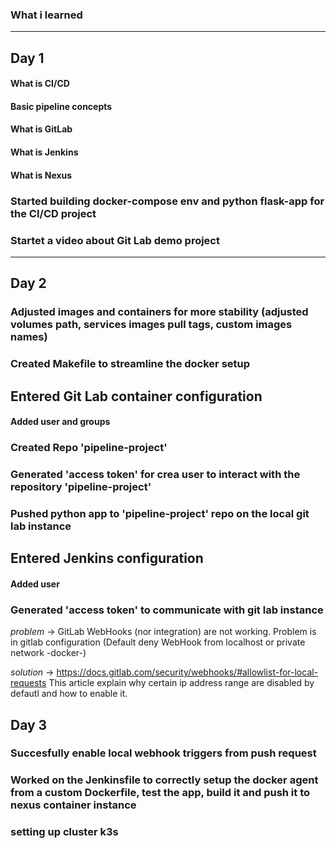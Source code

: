 ### What i learned

---

## **Day 1**

#### **What is CI/CD**

#### **Basic pipeline concepts**

#### **What is GitLab**

#### **What is Jenkins**

#### **What is Nexus**

### **Started building docker-compose env and python flask-app for the CI/CD project**

### **Startet a video about Git Lab demo project**

---

## **Day 2**

### **Adjusted images and containers for more stability (adjusted volumes path, services images pull tags, custom images names)**

### **Created Makefile to streamline the docker setup**

## **Entered Git Lab container configuration**
#### **Added user and groups**

### **Created Repo 'pipeline-project'**

### **Generated 'access token' for crea user to interact with the repository 'pipeline-project'**

### **Pushed python app to 'pipeline-project' repo on the local git lab instance**

## **Entered Jenkins configuration**
#### **Added user**

### **Generated 'access token' to communicate with git lab instance**

*problem* -> GitLab WebHooks (nor integration) are not working. Problem is in gitlab configuration (Default deny WebHook from localhost or private network -docker-)

*solution* -> https://docs.gitlab.com/security/webhooks/#allowlist-for-local-requests 
	This article explain why certain ip address range are disabled by defautl and how to enable it.


## **Day 3**

### Succesfully enable local webhook triggers from push request

### Worked on the Jenkinsfile to correctly setup the docker agent from a custom Dockerfile, test the app, build it and push it to nexus container instance

### setting up cluster k3s
